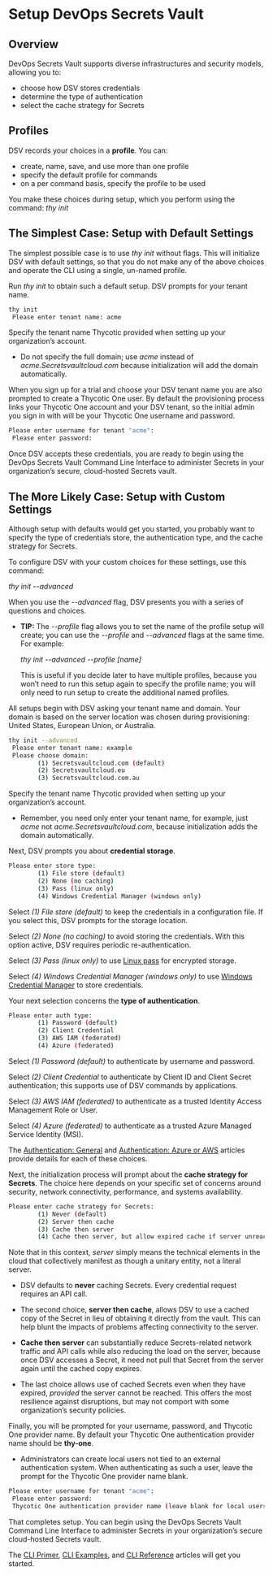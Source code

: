 ﻿[title]: # (Setup DevOps Secrets Vault)
[tags]: # (DevOps Secrets Vault,DSV,)
[priority]: # (1300)

# Setup DevOps Secrets Vault

## Overview

DevOps Secrets Vault supports diverse infrastructures and security models, allowing you to:

* choose how DSV stores credentials
* determine the type of authentication
* select the cache strategy for Secrets

## Profiles

DSV records your choices in a **profile**. You can:

* create, name, save, and use more than one profile
* specify the default profile for commands
* on a per command basis, specify the profile to be used

You make these choices during setup, which you perform using the command: *thy init*

## The Simplest Case: Setup with Default Settings

The simplest possible case is to use *thy init* without flags. This will initialize DSV with default settings, so that you do not make any of the above choices and operate the CLI using a single, un-named profile.

Run *thy init* to obtain such a default setup. DSV prompts for your tenant name.

```bash
thy init
 Please enter tenant name: acme
```

Specify the tenant name Thycotic provided when setting up your organization’s account.

* Do not specify the full domain; use *acme* instead of *acme.Secretsvaultcloud.com* because initialization will add the domain automatically.

When you sign up for a trial and choose your DSV tenant name you are also prompted to create a Thycotic One user. By default the provisioning process links your Thycotic One account and your DSV tenant, so the initial admin you sign in with will be your Thycotic One username and password.

```bash
Please enter username for tenant "acme":
 Please enter password:
```

Once DSV accepts these credentials, you are ready to begin using the DevOps Secrets Vault Command Line Interface to administer Secrets in your organization’s secure, cloud-hosted Secrets vault.

## The More Likely Case: Setup with Custom Settings

Although setup with defaults would get you started, you probably want to specify the type of credentials store, the authentication type, and the cache strategy for Secrets.

To configure DSV with your custom choices for these settings, use this command:

*thy init --advanced*

When you use the *--advanced* flag, DSV presents you with a series of questions and choices.

* **TIP:** The *--profile* flag allows you to set the name of the profile setup will create; you can use the *--profile* and *--advanced* flags at the same time. For example:

  *thy init --advanced --profile [name]*

  This is useful if you decide later to have multiple profiles, because you won’t need to run this setup again to specify the profile name; you will only need to run setup to create the additional named profiles.

All setups begin with DSV asking your tenant name and domain. Your domain is based on the server location was chosen during provisioning: United States, European Union, or Australia.

```bash
thy init --advanced
 Please enter tenant name: example
 Please choose domain:
        (1) Secretsvaultcloud.com (default)
        (2) Secretsvaultcloud.eu
        (3) Secretsvaultcloud.com.au
```
  

Specify the tenant name Thycotic provided when setting up your organization’s account.

* Remember, you need only enter your tenant name, for example, just *acme* not *acme.Secretsvaultcloud.com*, because initialization adds the domain automatically.

Next, DSV prompts you about **credential storage**.

```bash
Please enter store type:
        (1) File store (default)
        (2) None (no caching)
        (3) Pass (linux only)
        (4) Windows Credential Manager (windows only)
```

Select *(1) File store (default)* to keep the credentials in a configuration file. If you select this, DSV prompts for the storage location.

Select *(2) None (no caching)* to avoid storing the credentials. With this option active, DSV requires periodic re-authentication.

Select *(3) Pass (linux only)* to use [Linux pass](https://www.passwordstore.org/) for encrypted storage.

Select *(4) Windows Credential Manager (windows only)* to use [Windows Credential Manager](https://support.microsoft.com/en-us/help/4026814/windows-accessing-credential-manager) to store credentials.

Your next selection concerns the **type of authentication**.

```bash
Please enter auth type:
        (1) Password (default)
        (2) Client Credential
        (3) AWS IAM (federated)
        (4) Azure (federated)
```

Select *(1) Password (default)* to authenticate by username and password.

Select *(2) Client Credential* to authenticate by Client ID and Client Secret authentication; this supports use of DSV commands by applications.

Select *(3) AWS IAM (federated)* to authenticate as a trusted Identity Access Management Role or User.

Select *(4) Azure (federated)* to authenticate as a trusted Azure Managed Service Identity (MSI).

The [Authentication: General](../authent-gen/index.md) and [Authentication: Azure or AWS](../authent-azure-aws/index.md) articles provide details for each of these choices.

Next, the initialization process will prompt about the **cache strategy for Secrets**. The choice here depends on your specific set of concerns around security, network connectivity, performance, and systems availability.

```bash
Please enter cache strategy for Secrets:
        (1) Never (default)
        (2) Server then cache
        (3) Cache then server
        (4) Cache then server, but allow expired cache if server unreachable
```

Note that in this context, *server* simply means the technical elements in the cloud that collectively manifest as though a unitary entity, not a literal server.

* DSV defaults to **never** caching Secrets. Every credential request requires an API call.

* The second choice, **server then cache**, allows DSV to use a cached copy of the Secret in lieu of obtaining it directly from the vault. This can help blunt the impacts of problems affecting connectivity to the server.

* **Cache then server** can substantially reduce Secrets-related network traffic and API calls while also reducing the load on the server, because once DSV accesses a Secret, it need not pull that Secret from the server again until the cached copy expires.

* The last choice allows use of cached Secrets even when they have expired, *provided* the server cannot be reached. This offers the most resilience against disruptions, but may not comport with some organization’s security policies.

Finally, you will be prompted for your username, password, and Thycotic One provider name. By default your Thycotic One authentication provider name should be **thy-one**.

* Administrators can create local users not tied to an external authentication system. When authenticating as such a user, leave the prompt for the Thycotic One provider name blank.

```bash
Please enter username for tenant "acme":
 Please enter password:
 Thycotic One authentication provider name (leave blank for local users): thy-one
```

That completes setup. You can begin using the DevOps Secrets Vault Command Line Interface to administer Secrets in your organization’s secure cloud-hosted Secrets vault.

The [CLI Primer](../cli-primer/index.md), [CLI Examples](../cli-examples/index.md), and [CLI Reference](../cli-ref/index.md) articles will get you started.  



  

